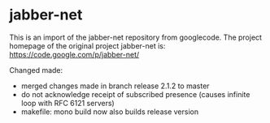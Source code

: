 jabber-net
==========
This is an import of the jabber-net repository from googlecode.
The project homepage of the original project jabber-net is: https://code.google.com/p/jabber-net/


Changed made:
* merged changes made in branch release 2.1.2 to master
* do not acknowledge receipt of subscribed presence (causes infinite loop with RFC 6121 servers)
* makefile: mono build now also builds release version
